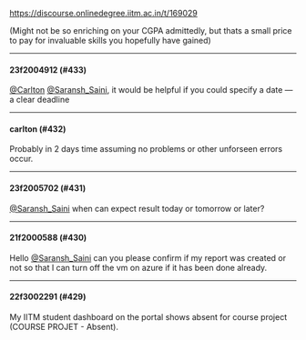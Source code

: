 https://discourse.onlinedegree.iitm.ac.in/t/169029

(Might not be so enriching on your CGPA admittedly, but thats a small price to pay for invaluable skills you hopefully have gained)</p><hr>

<h4>23f2004912 (#433)</h4>
<p><a class="mention" href="/u/carlton">@Carlton</a> <a class="mention" href="/u/saransh_saini">@Saransh_Saini</a>, it would be helpful if you could specify a date — a clear deadline</p><hr>

<h4>carlton (#432)</h4>
<p>Probably in 2 days time assuming no problems or other unforseen errors occur.</p><hr>

<h4>23f2005702 (#431)</h4>
<p><a class="mention" href="/u/saransh_saini">@Saransh_Saini</a> when can expect result today or tomorrow or later?</p><hr>

<h4>21f2000588 (#430)</h4>
<p>Hello <a class="mention" href="/u/saransh_saini">@Saransh_Saini</a> can you please confirm if my report was created or not so that I can turn off the vm on azure if it has been done already.</p><hr>

<h4>22f3002291 (#429)</h4>
<p>My IITM student dashboard on the portal shows absent for course project (COURSE PROJET - Absent).
